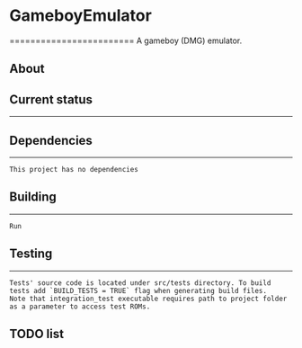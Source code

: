 # GameboyEmulator
========================
A gameboy (DMG) emulator.
## About

## Current status
------------------
## Dependencies
------------------
    This project has no dependencies
## Building
----------------
    Run 
## Testing
---------------
    Tests' source code is located under src/tests directory. To build tests add `BUILD_TESTS = TRUE` flag when generating build files.
    Note that integration_test executable requires path to project folder as a parameter to access test ROMs.
## TODO list
